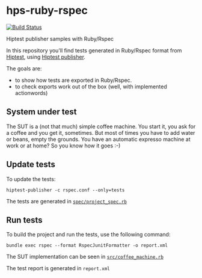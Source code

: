 # hps-ruby-rspec
[![Build Status](https://travis-ci.org/hiptest/hps-ruby-rspec.svg?branch=master)](https://travis-ci.org/hiptest/hps-ruby-rspec)

Hiptest publisher samples with Ruby/Rspec

In this repository you'll find tests generated in Ruby/Rspec format from [Hiptest](https://hiptest.net), using [Hiptest publisher](https://github.com/hiptest/hiptest-publisher).

The goals are:

 * to show how tests are exported in Ruby/Rspec.
 * to check exports work out of the box (well, with implemented actionwords)

System under test
------------------

The SUT is a (not that much) simple coffee machine. You start it, you ask for a coffee and you get it, sometimes. But most of times you have to add water or beans, empty the grounds. You have an automatic expresso machine at work or at home? So you know how it goes :-)

Update tests
-------------


To update the tests:

    hiptest-publisher -c rspec.conf --only=tests

The tests are generated in [``spec/project_spec.rb``](https://github.com/hiptest/hps-ruby-rspec/blob/master/spec/project_spec.rb)

Run tests
---------


To build the project and run the tests, use the following command:

    bundle exec rspec --format RspecJunitFormatter -o report.xml

The SUT implementation can be seen in [``src/coffee_machine.rb``](https://github.com/hiptest/hps-ruby-rspec/blob/master/src/coffee_machine.rb)

The test report is generated in ```report.xml```